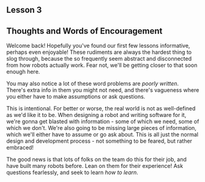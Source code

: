 
## Lesson 3

## Thoughts and Words of Encouragement

Welcome back! Hopefully you've found our first few lessons informative, perhaps even enjoyable! These rudiments are always the hardest thing to slog through, because the so frequently seem abstract and disconnected from how robots actually work. Fear not, we'll be getting closer to that soon enough here.

You may also notice a lot of these word problems are _poorly written_. There's extra info in them you might not need, and there's vagueness where you either have to make assumptions or ask questions. 

This is intentional. For better or worse, the real world is not as well-defined as we'd like it to be. When designing a robot and writing software for it, we're gonna get blasted with information - some of which we need, some of which we don't. We're also going to be missing large pieces of information, which we'll either have to assume or go ask about. This is all just the normal design and development process - not something to be feared, but rather embraced!

The good news is that lots of folks on the team do this for their job, and have built many robots before. Lean on them for their experience! Ask questions fearlessly, and seek to learn _how to learn_. 
